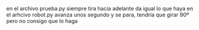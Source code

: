 en el archivo prueba.py siempre tira hacia adelante da igual lo que haya
en el arhcivo robot.py avanza unos segundo y se para, tendría que girar 90º pero no consigo que lo haga

